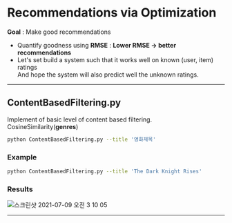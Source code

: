 # Recommendations via Optimization  
__Goal__ : Make good recommendations  
- Quantify goodness using __RMSE__ : __Lower RMSE → better recommendations__  
- Let's set build a system such that it works well on known (user, item) ratings  
  And hope the system will also predict well the unknown ratings.   

---
 
## ContentBasedFiltering.py  
Implement of basic level of content based filtering.  
CosineSimilarity(__genres__)  
```bash
python ContentBasedFiltering.py --title '영화제목'
```
### Example  
```bash
python ContentBasedFiltering.py --title 'The Dark Knight Rises'
```

### Results  
![스크린샷 2021-07-09 오전 3 10 05](https://user-images.githubusercontent.com/37684658/124970682-2ca00200-e063-11eb-8509-4e2e4cbd79bb.png)

---  
